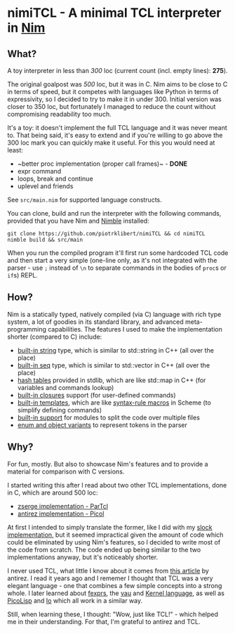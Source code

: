 # nimiTCL - A minimal TCL interpreter in [Nim](nim-lang.org/)

## What?

A toy interpreter in less than *300* loc (current count (incl. empty lines):
**275**).

The original goalpost was *500* loc, but it was in C. Nim aims to be close to C
in terms of speed, but it competes with languages like Python in terms of
expressivity, so I decided to try to make it in under 300. Initial version was
closer to 350 loc, but fortunately I managed to reduce the count without
compromising readability too much.

It's a toy: it doesn't implement the full TCL language and it was never meant
to. That being said, it's easy to extend and if you're willing to go above the
300 loc mark you can quickly make it useful. For this you would need at least:

* ~better proc implementation (proper call frames)~ - **DONE**
* expr command
* loops, break and continue
* uplevel and friends

See `src/main.nim` for supported language constructs.

You can clone, build and run the interpreter with the following commands,
provided that you have Nim and [Nimble](https://github.com/nim-lang/nimble)
installed:

    git clone https://github.com/piotrklibert/nimiTCL && cd nimiTCL
    nimble build && src/main

When you run the compiled program it'll first run some hardcoded TCL code and
then start a very simple (one-line only, as it's not integrated with the
parser - use `;` instead of `\n` to separate commands in the bodies of `proc`s
or `if`s) REPL.

## How?

Nim is a statically typed, natively compiled (via C) language with rich type
system, a lot of goodies in its standard library, and advanced meta-programming
capabilities. The features I used to make the implementation shorter (compared
to C) include:

* [built-in string](https://nim-lang.org/docs/manual.html#types-string-type)
  type, which is similar to std::string in C++ (all over the place)
* [built-in seq](https://nim-lang.org/docs/manual.html#types-array-and-sequence-types)
  type, which is similar to std::vector in C++ (all over the place)
* [hash tables](https://nim-lang.org/docs/tables.html) provided in stdlib, which
  are like std::map in C++ (for variables and commands lookup)
* [built-in closures](https://nim-lang.org/docs/manual.html#procedures-closures)
  support (for user-defined commands)
* [built-in templates](https://nim-lang.org/docs/manual.html#templates), which
  are like [syntax-rule macros](http://www.willdonnelly.net/blog/scheme-syntax-rules/)
  in Scheme (to simplify defining commands)
* [built-in support](https://nim-lang.org/docs/manual.html#modules) for modules
  to split the code over multiple files
* [enum and object variants](https://nim-lang.org/docs/manual.html#types-object-variants)
  to represent tokens in the parser

## Why?

For fun, mostly. But also to showcase Nim's features and to provide a material
for comparison with C versions.

I started writing this after I read about two other TCL implementations, done in
C, which are around 500 loc:

* [zserge implementation - ParTcl](http://zserge.com/blog/tcl-interpreter.html)
* [antirez implementation - Picol](http://oldblog.antirez.com/post/picol.html)

At first I intended to simply translate the former, like I did with my
[slock implementation](https://github.com/piotrklibert/nimlock/), but it seemed
impractical given the amount of code which could be eliminated by using Nim's
features, so I decided to write most of the code from scratch. The code ended up
being similar to the two implementations anyway, but it's noticeably shorter.

I never used TCL, what little I know about it comes from
[this article](http://antirez.com/articoli/tclmisunderstood.html) by antirez. I
read it years ago and I rememer I thought that TCL was a very elegant language -
one that combines a few simple concepts into a strong whole. I later learned
about [fexprs](https://en.wikipedia.org/wiki/Fexpr), the
[vau](http://lambda-the-ultimate.org/node/4093) and
[Kernel language](http://lambda-the-ultimate.org/node/1680), as well as
[PicoLisp](http://picolisp.com/wiki/?home) and [Io](iolanguage.org/) which all
work in a similar way.

Still, when learning these, I thought: "Wow, just like TCL!" - which helped me
in their understanding. For that, I'm grateful to antirez and TCL.
